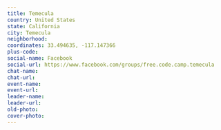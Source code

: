 ```yaml
---
title: Temecula
country: United States
state: California
city: Temecula
neighborhood: 
coordinates: 33.494635, -117.147366
plus-code:
social-name: Facebook
social-url: https://www.facebook.com/groups/free.code.camp.temecula
chat-name:
chat-url:
event-name:
event-url:
leader-name:
leader-url:
old-photo: 
cover-photo:
---
```

